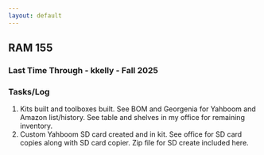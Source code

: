 ```yaml
---
layout: default
---
```


## RAM 155

### Last Time Through - kkelly - Fall 2025

<h3>Tasks/Log</h3>

1. Kits built and toolboxes built. See BOM and Georgenia for Yahboom and Amazon list/history. See table and shelves in my office for remaining inventory.
2. Custom Yahboom SD card created and in kit. See office for SD card copies along with SD card copier. Zip file for SD create included here.